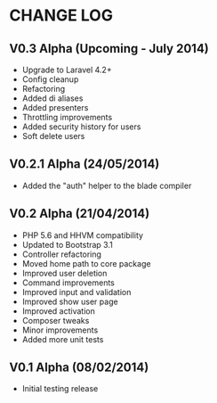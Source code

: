 CHANGE LOG
==========


## V0.3 Alpha (Upcoming - July 2014)

* Upgrade to Laravel 4.2+
* Config cleanup
* Refactoring
* Added di aliases
* Added presenters
* Throttling improvements
* Added security history for users
* Soft delete users


## V0.2.1 Alpha (24/05/2014)

* Added the "auth" helper to the blade compiler


## V0.2 Alpha (21/04/2014)

* PHP 5.6 and HHVM compatibility
* Updated to Bootstrap 3.1
* Controller refactoring
* Moved home path to core package
* Improved user deletion
* Command improvements
* Improved input and validation
* Improved show user page
* Improved activation
* Composer tweaks
* Minor improvements
* Added more unit tests


## V0.1 Alpha (08/02/2014)

* Initial testing release

